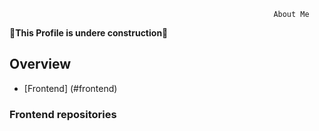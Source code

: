 


                                                               About Me

   :hammer:**This Profile is undere construction**:hammer:

## Overview  
 - [Frontend] (#frontend)



### Frontend repositories
 


                                                      
                                                 
